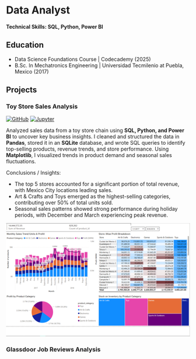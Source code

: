 # Data Analyst

#### Technical Skills: SQL, Python, Power BI

## Education
- Data Science Foundations Course | Codecademy (2025)
- B.Sc. In Mechatronics Engineering | Universidad Tecmilenio at Puebla, Mexico (2017)


## Projects
### Toy Store Sales Analysis
[![GitHub](https://img.shields.io/badge/GitHub-View_on_GitHub-24292e?style=for-the-badge&logo=github&logoColor=white)](https://github.com/samnocheb/Toy-Store-Sales-Analysis)   [![Jupyter](https://img.shields.io/badge/Jupyter-Open_Notebook-F37626?style=for-the-badge&logo=jupyter&logoColor=white)](YOUR_NOTEBOOK_LINK)


Analyzed sales data from a toy store chain using **SQL, Python, and Power BI** to uncover key business insights. I cleaned and structured the data in **Pandas**, stored it in an **SQLite** database, and wrote SQL queries to identify top-selling products, revenue trends, and store performance. Using **Matplotlib**, I visualized trends in product demand and seasonal sales fluctuations.

Conclusions / Insights:

- The top 5 stores accounted for a significant portion of total revenue, with Mexico City locations leading sales.
- Art & Crafts and Toys emerged as the highest-selling categories, contributing over 50% of total units sold.
- Seasonal sales patterns showed strong performance during holiday periods, with December and March experiencing peak revenue.

![Toy Store Analysis in Power BI](/img/project1/Dashboard_capture.PNG)

### Glassdoor Job Reviews Analysis
